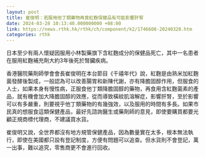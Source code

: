 ```yaml
---
layout: post
title: 崔俊明：若服用他丁類藥物再食紅麴保健品有可能影響肝腎
date: 2024-03-28 10:13:40.000000000 +08:00
link: https://news.rthk.hk/rthk/ch/component/k2/1746608-20240328.htm
categories: rthk
---
```


日本至少有兩人懷疑因服用小林製藥旗下含紅麴成分的保健品死亡，其中一名患者在服用紅麴補充劑大約3年後死於腎臟疾病。

香港醫院藥劑師學會會長崔俊明在本台節目《千禧年代》說，紅麴是由熟米加紅麴菌發酵後製成，一般認為可以改善腸胃和新陳代謝，亦有降膽固醇作用，但服食的人士，如果本身有慢性病，正服食他丁類降膽固醇的藥物，再食用含紅麴菌素的產品，就有機會加大降膽固醇的效應，從而導致橫紋肌溶解症，影響肝腎，至於影響可以有多嚴重，則要視乎他丁類藥物的有幾強效，以及服用的時間有多長。如果市民真的想服食這類保健產品，最好先諮詢醫生或藥劑師的意見，即使要購買都要光顧正規商標代理商，不建議買水貨。

崔俊明又說，全世界都沒有地方規管保健產品，因為數量實在太多，根本無法執行，即使在美國都只設有登記制度，方便有問題可以追查。但水貨則不會登記，萬一出事，難以追究，零售商更不會進行回收。

